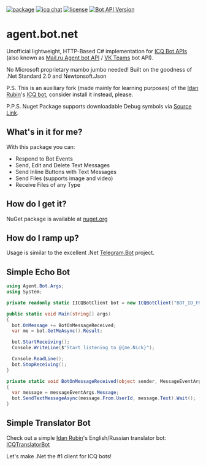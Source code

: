 [![package](https://img.shields.io/badge/Agent.Bot-v1.4.9--rc-blue)](https://www.nuget.org/packages/MAgent.Bot.Net)
[![icq chat](https://img.shields.io/badge/Community-Chat-purple)](https://icq.im/bots_dotnet)
[![license](https://img.shields.io/badge/license-MIT-orange)](https://github.com/idan-rubin/Agent.Bot.net/blob/master/LICENSE)
[![Bot API Version](https://img.shields.io/badge/Bot%20API%20Version-11.05.2021-ff69b4)](https://agent.mail.ru/botapi/?lang=en#/self/get_self_get)

# agent.bot.net

Unofficial lightweight, HTTP-Based C# implementation for [ICQ Bot APIs](https://icq.com/botapi/) (also known as [Mail.ru Agent bot API](https://agent.mail.ru/botapi/?lang=ru) / [VK Teams](https://help.mail.ru/biz/myteam) bot API).

No Microsoft proprietary mambo jumbo needed! Built on the goodness of .Net Standard 2.0 and Newtonsoft.Json

P.S. This is an auxiliary fork (made mainly for learning purposes) of the [Idan Rubin]'s [ICQ bot], consider install it instead, please.

P.P.S. Nuget Package supports downloadable Debug symbols via [Source Link](https://github.com/dotnet/sourcelink).

## What's in it for me?
With this package you can:
* Respond to Bot Events
* Send, Edit and Delete Text Messages
* Send Inline Buttons with Text Messages
* Send Files (supports image and video)
* Receive Files of any Type

## How do I get it?
NuGet package is available at [nuget.org]

## How do I ramp up?
Usage is similar to the excellent .Net [Telegram.Bot] project.

## Simple Echo Bot
```csharp
using Agent.Bot.Args;
using System;

private readonly static IICQBotClient bot = new ICQBotClient("BOT_ID_FROM_ICQ_METABOT");

public static void Main(string[] args)
{
  bot.OnMessage += BotOnMessageReceived;
  var me = bot.GetMeAsync().Result;

  bot.StartReceiving();
  Console.WriteLine($"Start listening to @{me.Nick}");

  Console.ReadLine();
  bot.StopReceiving();
}

private static void BotOnMessageReceived(object sender, MessageEventArgs messageEventArgs)
{
  var message = messageEventArgs.Message;
  bot.SendTextMessageAsync(message.From.UserId, message.Text).Wait();
}
```

## Simple Translator Bot
Check out a simple [Idan Rubin]'s English/Russian translator bot: [ICQTranslatorBot]

Let's make .Net the #1 client for ICQ bots!

[Idan Rubin]: https://github.com/idan-rubin
[ICQ bot]: https://github.com/idan-rubin/ICQ.Bot.net
[nuget.org]: https://www.nuget.org/packages/MAgent.Bot.Net
[Telegram.Bot]: https://github.com/TelegramBots/Telegram.Bot
[ICQTranslatorBot]: https://github.com/idan-rubin/ICQTranslatorBot
